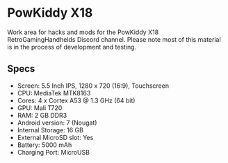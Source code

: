 # PowKiddy X18  
Work area for hacks and mods for the PowKiddy X18 RetroGamingHandhelds Discord channel. Please note most of this material is in the process of development and testing.

## Specs

* Screen: 5.5 Inch IPS, 1280 x 720 (16:9), Touchscreen
* CPU: MediaTek MTK8163
* Cores: 4 x Cortex A53 @ 1.3 GHz (64 bit)
* GPU: Mali T720
* RAM: 2 GB DDR3
* Android version: 7 (Nougat)
* Internal Storage: 16 GB
* External MicroSD slot: Yes
* Battery: 5000 mAh
* Charging Port: MicroUSB

